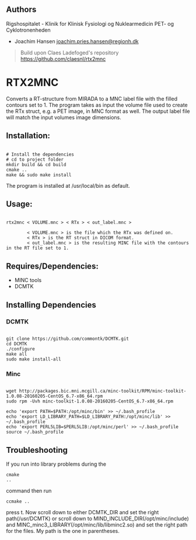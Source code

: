 ## Authors
Rigshospitalet - Klinik for Klinisk Fysiologi og Nuklearmedicin PET- og Cyklotronenheden 
  - Joachim Hansen <joachim.pries.hansen@regionh.dk>
  
> Build upon Claes Ladefoged's repository https://github.com/claesnl/rtx2mnc

# RTX2MNC  

Converts a RT-structure from MIRADA to a MNC label file with the filled contours set to 1. 
The program takes as input the volume file used to create the RTx struct, e.g. a PET image, in MNC format as well. The output label file will match the input volumes image dimensions.

## Installation:
<pre><code>
# Install the dependencies
# cd to project folder
mkdir build && cd build
cmake ..
make && sudo make install
</code></pre>
The program is installed at /usr/local/bin as default.

## Usage:
<pre><code>
rtx2mnc < VOLUME.mnc > < RTx > < out_label.mnc >
      	
      	< VOLUME.mnc > is the file which the RTx was defined on.
      	< RTx > is the RT struct in DICOM format.
      	< out_label.mnc > is the resulting MINC file with the contours in the RT file set to 1.
</code></pre>

## Requires/Dependencies:
 - MINC tools
 - DCMTK

## Installing Dependencies
### DCMTK
<pre><code>
git clone https://github.com/commontk/DCMTK.git
cd DCMTK
./configure
make all
sudo make install-all
</code></pre>
### Minc
<pre><code>
wget http://packages.bic.mni.mcgill.ca/minc-toolkit/RPM/minc-toolkit-1.0.08-20160205-CentOS_6.7-x86_64.rpm
sudo rpm -Uvh minc-toolkit-1.0.08-20160205-CentOS_6.7-x86_64.rpm

echo 'export PATH=$PATH:/opt/minc/bin' >> ~/.bash_profile
echo 'export LD_LIBRARY_PATH=$LD_LIBRARY_PATH:/opt/minc/lib' >> ~/.bash_profile
echo 'export PERL5LIB=$PERL5LIB:/opt/minc/perl' >> ~/.bash_profile
source ~/.bash_profile
</code></pre>
## Troubleshooting
If you run into library problems during the <pre><code>cmake ..</code></pre> command then run <pre><code>ccmake ..</code></pre> press t. 
Now scroll down to either DCMTK_DIR and set the right path(/usr/DCMTK) or scroll down to MIND_INCLUDE_DIR(/opt/minc/include) and  MINC_minc3_LIBRARY(/opt/minc/lib/libminc2.so) and set the right path for the files. My path is the one in parentheses. 
